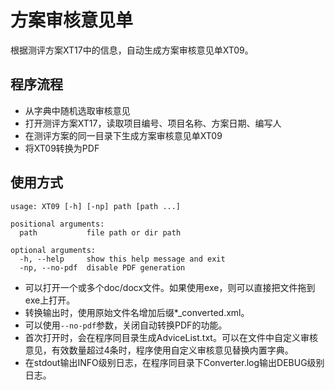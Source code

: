 # 方案审核意见单

根据测评方案XT17中的信息，自动生成方案审核意见单XT09。

## 程序流程

- 从字典中随机选取审核意见
- 打开测评方案XT17，读取项目编号、项目名称、方案日期、编写人
- 在测评方案的同一目录下生成方案审核意见单XT09
- 将XT09转换为PDF

## 使用方式

``` 
usage: XT09 [-h] [-np] path [path ...]

positional arguments:
  path           file path or dir path

optional arguments:
  -h, --help     show this help message and exit
  -np, --no-pdf  disable PDF generation
```

- 可以打开一个或多个doc/docx文件。如果使用exe，则可以直接把文件拖到exe上打开。
- 转换输出时，使用原始文件名增加后缀*_converted.xml。
- 可以使用``--no-pdf``参数，关闭自动转换PDF的功能。
- 首次打开时，会在程序同目录生成AdviceList.txt。可以在文件中自定义审核意见，有效数量超过4条时，程序使用自定义审核意见替换内置字典。
- 在stdout输出INFO级别日志，在程序同目录下Converter.log输出DEBUG级别日志。